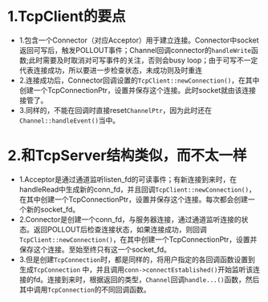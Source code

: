 # 1.TcpClient的要点
* 1.包含一个Connector（对应Acceptor）用于建立连接。Connector中socket返回可写后，触发POLLOUT事件；Channel回调connector的```handleWrite```函数;此时需要及时取消对可写事件的关注，否则会busy loop；由于可写不一定代表连接成功，所以要进一步检查状态，未成功则及时重连
* 2.连接成功后，Connector回调设置的```TcpClient::newConnection()```，在其中创建一个TcpConnectionPtr，设置并保存这个连接。此时socket就由该连接接管了。
* 3.同样的，不能在回调时直接reset```ChannelPtr```，因为此时还在```Channel::handleEvent()```当中。

# 2.和TcpServer结构类似，而不太一样
* 1.Acceptor是通过通道监听listen_fd的可读事件；有新连接到来时，在handleRead中生成新的conn_fd，并且回调```TcpClient::newConnection()```，在其中创建一个TcpConnectionPtr，设置并保存这个连接。每次都会创建一个新的socket_fd。
* 2.Connector是创建一个conn_fd，与服务器连接，通过通道监听连接的状态。返回POLLOUT后检查连接状态，如果连接成功，则回调```TcpClient::newConnection()```，在其中创建一个TcpConnectionPtr，设置并保存这个连接。至始至终只有这一个socket_fd。
* 3.但是创建```TcpConnection```时，都是同样的，将用户指定的各回调函数设置到生成```TcpConnection```
中，并且调用```conn->connectEstablished()```开始监听该连接的fd。连接到来时，根据返回的类型，```Channel```回调```handle...()```函数，然后其中调用```TcpConnection```的不同回调函数。
